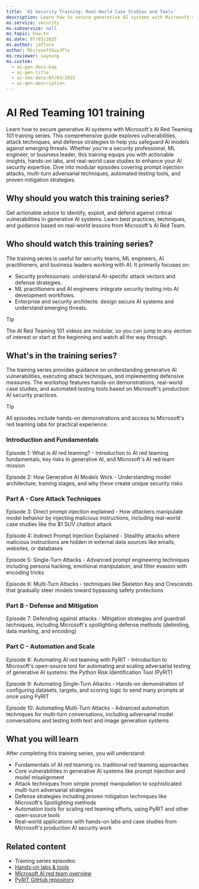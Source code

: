 ```yaml
---
title: 'AI Security Training: Real-World Case Studies and Tools'
description: Learn how to secure generative AI systems with Microsoft's AI Red Teaming 101 training series. Explore vulnerabilities, attack techniques, and defense strategies.
ms.service: security
ms.subservice: null
ms.topic: how-to
ms.date: 07/03/2025
ms.author: joflore
author: MicrosoftGuyJFlo
ms.reviewer: sayoung
ms.custom:
  - ai-gen-docs-bap
  - ai-gen-title
  - ai-seo-date:07/03/2025
  - ai-gen-description
---
```

# AI Red Teaming 101 training

Learn how to secure generative AI systems with Microsoft's AI Red Teaming 101 training series. This comprehensive guide explores vulnerabilities, attack techniques, and defense strategies to help you safeguard AI models against emerging threats. Whether you're a security professional, ML engineer, or business leader, this training equips you with actionable insights, hands-on labs, and real-world case studies to enhance your AI security expertise. Dive into modular episodes covering prompt injection attacks, multi-turn adversarial techniques, automated testing tools, and proven mitigation strategies.

## Why should you watch this training series?

Get actionable advice to identify, exploit, and defend against critical vulnerabilities in generative AI systems. Learn best practices, techniques, and guidance based on real-world lessons from Microsoft's AI Red Team.

## Who should watch this training series?

The training series is useful for security teams, ML engineers, AI practitioners, and business leaders working with AI. It primarily focuses on:

- Security professionals: understand AI-specific attack vectors and defense strategies.
- ML practitioners and AI engineers: integrate security testing into AI development workflows.
- Enterprise and security architects: design secure AI systems and understand emerging threats.

> [!TIP]
> The AI Red Teaming 101 videos are modular, so you can jump to any section of interest or start at the beginning and watch all the way through. 

## What's in the training series?

The training series provides guidance on understanding generative AI vulnerabilities, executing attack techniques, and implementing defensive measures. The workshop features hands-on demonstrations, real-world case studies, and automated testing tools based on Microsoft's production AI security practices. 

> [!TIP] 
> All episodes include hands-on demonstrations and access to Microsoft's red teaming labs for practical experience. 

### Introduction and Fundamentals 

Episode 1: What is AI red teaming? - Introduction to AI red teaming fundamentals, key risks in generative AI, and Microsoft's AI red team mission 

Episode 2: How Generative AI Models Work - Understanding model architecture, training stages, and why these create unique security risks 

### Part A - Core Attack Techniques 

Episode 3: Direct prompt injection explained - How attackers manipulate model behavior by injecting malicious instructions, including real-world case studies like the $1 SUV chatbot attack 

Episode 4: Indirect Prompt Injection Explained - Stealthy attacks where malicious instructions are hidden in external data sources like emails, websites, or databases 

Episode 5: Single-Turn Attacks - Advanced prompt engineering techniques including persona hacking, emotional manipulation, and filter evasion with encoding tricks 

Episode 6: Multi-Turn Attacks - techniques like Skeleton Key and Crescendo that gradually steer models toward bypassing safety protections 

### Part B - Defense and Mitigation 

Episode 7: Defending against attacks - Mitigation strategies and guardrail techniques, including Microsoft's spotlighting defense methods (delimiting, data marking, and encoding) 

### Part C - Automation and Scale 

Episode 8: Automating AI red teaming with PyRIT - Introduction to Microsoft's open-source tool for automating and scaling adversarial testing of generative AI systems: the Python Risk Identification Tool (PyRIT) 

Episode 9: Automating Single-Turn Attacks - Hands-on demonstration of configuring datasets, targets, and scoring logic to send many prompts at once using PyRIT 

Episode 10: Automating Multi-Turn Attacks - Advanced automation techniques for multi-turn conversations, including adversarial model conversations and testing both text and image generation systems 

## What you will learn 

After completing this training series, you will understand: 

- Fundamentals of AI red teaming vs. traditional red teaming approaches 
- Core vulnerabilities in generative AI systems like prompt injection and model misalignment 
- Attack techniques from simple prompt manipulation to sophisticated multi-turn adversarial strategies 
- Defense strategies including proven mitigation techniques like Microsoft's Spotlighting methods 
- Automation tools for scaling red teaming efforts, using PyRIT and other open-source tools 
- Real-world applications with hands-on labs and case studies from Microsoft's production AI security work 

## Related content

- Training series episodes: 
- [Hands-on labs & tools](https://aka.ms/AIRTlabs)
- [Microsoft AI red team overview](https://aka.ms/airedteam)
- [PyRIT GitHub repository](https://aka.ms/PyRIT)
